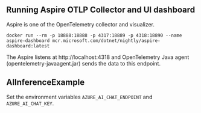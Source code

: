 ## Running Aspire OTLP Collector and UI dashboard

Aspire is one of the OpenTelemetry collector and visualizer.

```
docker run --rm -p 18888:18888 -p 4317:18889 -p 4318:18890 --name aspire-dashboard mcr.microsoft.com/dotnet/nightly/aspire-dashboard:latest
```

The Aspire listens at http://localhost:4318 and OpenTelemetry Java agent (opentelemetry-javaagent.jar) sends the data to this endpoint.

## AIInferenceExample

Set the environment variables `AZURE_AI_CHAT_ENDPOINT` and `AZURE_AI_CHAT_KEY`.

